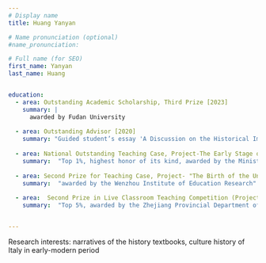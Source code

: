 ```yaml
---
# Display name
title: Huang Yanyan

# Name pronunciation (optional)
#name_pronunciation: 

# Full name (for SEO)
first_name: Yanyan
last_name: Huang


education:
  - area: Outstanding Academic Scholarship, Third Prize [2023]
    summary: |
      awarded by Fudan University
      
  - area: Outstanding Advisor [2020]
    summary: "Guided student’s essay 'A Discussion on the Historical Impact of Epidemics' , awarded by the Chinese Society of Education"
    
  - area: National Outstanding Teaching Case, Project-The Early Stage of Socialist Construction [2017]
    summary:  "Top 1%, highest honor of its kind, awarded by the Ministry of Education of China"
    
  - area: Second Prize for Teaching Case, Project- "The Birth of the United States" [2015]
    summary:  "awarded by the Wenzhou Institute of Education Research"
    
  - area:  Second Prize in Live Classroom Teaching Competition (Project- 'The Discovery of the Individual'), organized by the Wenzhou Institute of Education Research." [2014]
    summary:  "Top 5%, awarded by the Zhejiang Provincial Department of Education"


---
```


Research interests: narratives of the history textbooks, culture history of Italy in early-modern period
